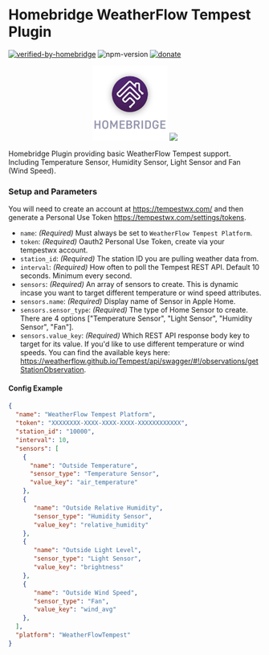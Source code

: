 # Homebridge WeatherFlow Tempest Plugin

[![verified-by-homebridge](https://badgen.net/badge/homebridge/verified/purple)](https://github.com/homebridge/homebridge/wiki/Verified-Plugins) ![npm-version](https://badgen.net/npm/v/homebridge-weatherflow-tempest?icon=npm&label) [![donate](https://badgen.net/badge/donate/paypal/yellow)](https://paypal.me/chasenicholl)

<p align="center">
<img src="https://github.com/homebridge/branding/raw/master/logos/homebridge-wordmark-logo-vertical.png" width="150">
<img src="https://weatherflow.com/wp-content/uploads/2016/05/Tempest-powered-by-01.svg" width="250">
</p>

Homebridge Plugin providing basic WeatherFlow Tempest support. Including Temperature Sensor, Humidity Sensor, Light Sensor and Fan (Wind Speed).

### Setup and Parameters

You will need to create an account at https://tempestwx.com/ and then generate a Personal Use Token https://tempestwx.com/settings/tokens.

- `name`: _(Required)_ Must always be set to `WeatherFlow Tempest Platform`.
- `token`: _(Required)_ Oauth2 Personal Use Token, create via your tempestwx account.
- `station_id`: _(Required)_ The station ID you are pulling weather data from.
- `interval`: _(Required)_ How often to poll the Tempest REST API. Default 10 seconds. Minimum every second.
- `sensors`: _(Required)_ An array of sensors to create. This is dynamic incase you want to target different temperature or wind speed attributes.
- `sensors.name`: _(Required)_ Display name of Sensor in Apple Home.
- `sensors.sensor_type`: _(Required)_ The type of Home Sensor to create. There are 4 options ["Temperature Sensor", "Light Sensor", "Humidity Sensor", "Fan"].
- `sensors.value_key`: _(Required)_ Which REST API response body key to target for its value. If you'd like to use different temperature or wind speeds. You can find the available keys here: https://weatherflow.github.io/Tempest/api/swagger/#!/observations/getStationObservation.

#### Config Example

```json
{
  "name": "WeatherFlow Tempest Platform",
  "token": "XXXXXXXX-XXXX-XXXX-XXXX-XXXXXXXXXXXX",
  "station_id": "10000",
  "interval": 10,
  "sensors": [
    {
      "name": "Outside Temperature",
      "sensor_type": "Temperature Sensor",
      "value_key": "air_temperature"
    },
    {
       "name": "Outside Relative Humidity",
       "sensor_type": "Humidity Sensor",
       "value_key": "relative_humidity"
    },
    {
       "name": "Outside Light Level",
       "sensor_type": "Light Sensor",
       "value_key": "brightness"
    },
    {
       "name": "Outside Wind Speed",
       "sensor_type": "Fan",
       "value_key": "wind_avg"
    },
  ],
  "platform": "WeatherFlowTempest"
}
```